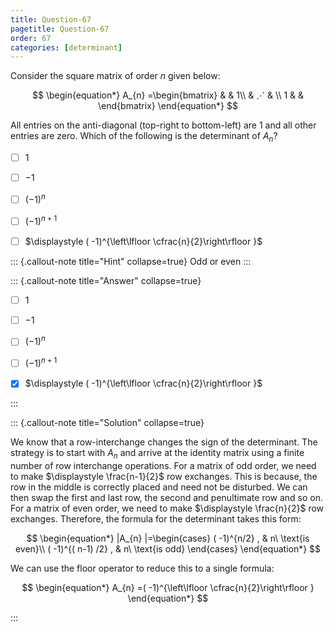 ```yaml
---
title: Question-67
pagetitle: Question-67
order: 67
categories: [determinant]
---
```


Consider the square matrix of order $\displaystyle n$ given below:

$$
\begin{equation*}
A_{n} =\begin{bmatrix}
 &  & 1\\
 & ⋰  & \\
1 &  & 
\end{bmatrix}
\end{equation*}
$$

All entries on the anti-diagonal (top-right to bottom-left) are $\displaystyle 1$ and all other entries are zero. Which of the following is the determinant of $\displaystyle A_{n}$?

- [ ] $\displaystyle 1$

- [ ] $\displaystyle -1$

- [ ] $\displaystyle ( -1)^{n}$

- [ ] $\displaystyle ( -1)^{n+1}$

- [ ] $\displaystyle ( -1)^{\left\lfloor \cfrac{n}{2}\right\rfloor }$

::: {.callout-note title="Hint" collapse=true}
Odd or even
:::

::: {.callout-note title="Answer" collapse=true}

- [ ] $\displaystyle 1$

- [ ] $\displaystyle -1$

- [ ] $\displaystyle ( -1)^{n}$

- [ ] $\displaystyle ( -1)^{n+1}$

- [x] $\displaystyle ( -1)^{\left\lfloor \cfrac{n}{2}\right\rfloor }$

:::

::: {.callout-note title="Solution" collapse=true}

We know that a row-interchange changes the sign of the determinant. The strategy is to start with $\displaystyle A_{n}$ and arrive at the identity matrix using a finite number of row interchange operations. For a matrix of odd order, we need to make $\displaystyle \frac{n-1}{2}$ row exchanges. This is because, the row in the middle is correctly placed and need not be disturbed. We can then swap the first and last row, the second and penultimate row and so on. For a matrix of even order, we need to make $\displaystyle \frac{n}{2}$ row exchanges. Therefore, the formula for the determinant takes this form:

$$
\begin{equation*}
|A_{n} |=\begin{cases}
( -1)^{n/2} , & n\ \text{is even}\\
( -1)^{( n-1) /2} , & n\ \text{is odd}
\end{cases}
\end{equation*}
$$

We can use the floor operator to reduce this to a single formula:

$$
\begin{equation*}
A_{n} =( -1)^{\left\lfloor \cfrac{n}{2}\right\rfloor }
\end{equation*}
$$

:::
